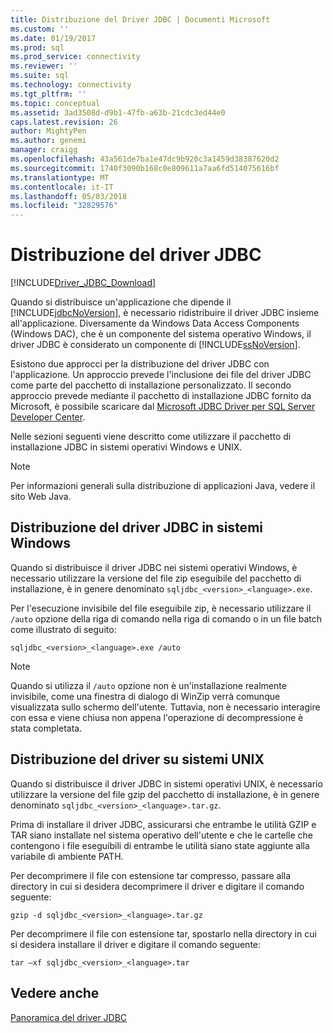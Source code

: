 ```yaml
---
title: Distribuzione del Driver JDBC | Documenti Microsoft
ms.custom: ''
ms.date: 01/19/2017
ms.prod: sql
ms.prod_service: connectivity
ms.reviewer: ''
ms.suite: sql
ms.technology: connectivity
ms.tgt_pltfrm: ''
ms.topic: conceptual
ms.assetid: 3ad3508d-d9b1-47fb-a63b-21cdc3ed44e0
caps.latest.revision: 26
author: MightyPen
ms.author: genemi
manager: craigg
ms.openlocfilehash: 43a561de7ba1e47dc9b920c3a1459d38387620d2
ms.sourcegitcommit: 1740f3090b168c0e809611a7aa6fd514075616bf
ms.translationtype: MT
ms.contentlocale: it-IT
ms.lasthandoff: 05/03/2018
ms.locfileid: "32829576"
---
```

# <a name="deploying-the-jdbc-driver"></a>Distribuzione del driver JDBC
[!INCLUDE[Driver_JDBC_Download](../../includes/driver_jdbc_download.md)]

  Quando si distribuisce un'applicazione che dipende il [!INCLUDE[jdbcNoVersion](../../includes/jdbcnoversion_md.md)], è necessario ridistribuire il driver JDBC insieme all'applicazione. Diversamente da Windows Data Access Components (Windows DAC), che è un componente del sistema operativo Windows, il driver JDBC è considerato un componente di [!INCLUDE[ssNoVersion](../../includes/ssnoversion_md.md)].  
  
 Esistono due approcci per la distribuzione del driver JDBC con l'applicazione. Un approccio prevede l'inclusione dei file del driver JDBC come parte del pacchetto di installazione personalizzato. Il secondo approccio prevede mediante il pacchetto di installazione JDBC fornito da Microsoft, è possibile scaricare dal [Microsoft JDBC Driver per SQL Server Developer Center](http://go.microsoft.com/fwlink/?LinkId=70166).  
  
 Nelle sezioni seguenti viene descritto come utilizzare il pacchetto di installazione JDBC in sistemi operativi Windows e UNIX.  
  
> [!NOTE]  
>  Per informazioni generali sulla distribuzione di applicazioni Java, vedere il sito Web Java.  
  
## <a name="deploying-the-jdbc-driver-on-windows-systems"></a>Distribuzione del driver JDBC in sistemi Windows  
 Quando si distribuisce il driver JDBC nei sistemi operativi Windows, è necessario utilizzare la versione del file zip eseguibile del pacchetto di installazione, è in genere denominato `sqljdbc_<version>_<language>.exe`.  
  
 Per l'esecuzione invisibile del file eseguibile zip, è necessario utilizzare il `/auto` opzione della riga di comando nella riga di comando o in un file batch come illustrato di seguito:  
  
 `sqljdbc_<version>_<language>.exe /auto`  
  
> [!NOTE]  
>  Quando si utilizza il `/auto` opzione non è un'installazione realmente invisibile, come una finestra di dialogo di WinZip verrà comunque visualizzata sullo schermo dell'utente. Tuttavia, non è necessario interagire con essa e viene chiusa non appena l'operazione di decompressione è stata completata.  
  
## <a name="deploying-the-driver-on-unix-systems"></a>Distribuzione del driver su sistemi UNIX  
 Quando si distribuisce il driver JDBC in sistemi operativi UNIX, è necessario utilizzare la versione del file gzip del pacchetto di installazione, è in genere denominato `sqljdbc_<version>_<language>.tar.gz`.  
  
 Prima di installare il driver JDBC, assicurarsi che entrambe le utilità GZIP e TAR siano installate nel sistema operativo dell'utente e che le cartelle che contengono i file eseguibili di entrambe le utilità siano state aggiunte alla variabile di ambiente PATH.  
  
 Per decomprimere il file con estensione tar compresso, passare alla directory in cui si desidera decomprimere il driver e digitare il comando seguente:  
  
 `gzip -d sqljdbc_<version>_<language>.tar.gz`  
  
 Per decomprimere il file con estensione tar, spostarlo nella directory in cui si desidera installare il driver e digitare il comando seguente:  
  
 `tar –xf sqljdbc_<version>_<language>.tar`  
  
## <a name="see-also"></a>Vedere anche  
 [Panoramica del driver JDBC](../../connect/jdbc/overview-of-the-jdbc-driver.md)  
  
  
